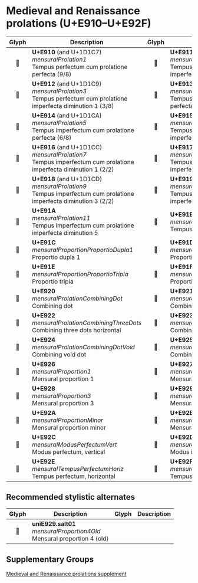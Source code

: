 Medieval and Renaissance prolations (U+E910–U+E92F)
===================================================

| **Glyph** | **Description** | **Glyph** | **Description**
| :-------: | --------------- | :-------: | ---------------
|<span class="bravura_large">&#xe910;</span> | **U+E910** (and U+1D1C7)<br/>*mensuralProlation1*<br/>Tempus perfectum cum prolatione perfecta (9/8) | <span class="bravura_large">&#xe911;</span> | **U+E911** (and U+1D1C8)<br/>*mensuralProlation2*<br/>Tempus perfectum cum prolatione imperfecta (3/4)
|<span class="bravura_large">&#xe912;</span> | **U+E912** (and U+1D1C9)<br/>*mensuralProlation3*<br/>Tempus perfectum cum prolatione imperfecta diminution 1 (3/8) | <span class="bravura_large">&#xe913;</span> | **U+E913**<br/>*mensuralProlation4*<br/>Tempus perfectum cum prolatione perfecta diminution 2 (9/16)
|<span class="bravura_large">&#xe914;</span> | **U+E914** (and U+1D1CA)<br/>*mensuralProlation5*<br/>Tempus imperfectum cum prolatione perfecta (6/8) | <span class="bravura_large">&#xe915;</span> | **U+E915** (and U+1D1CB)<br/>*mensuralProlation6*<br/>Tempus imperfectum cum prolatione imperfecta (2/4)
|<span class="bravura_large">&#xe916;</span> | **U+E916** (and U+1D1CC)<br/>*mensuralProlation7*<br/>Tempus imperfectum cum prolatione imperfecta diminution 1 (2/2) | <span class="bravura_large">&#xe917;</span> | **U+E917**<br/>*mensuralProlation8*<br/>Tempus imperfectum cum prolatione imperfecta diminution 2 (6/16)
|<span class="bravura_large">&#xe918;</span> | **U+E918** (and U+1D1CD)<br/>*mensuralProlation9*<br/>Tempus imperfectum cum prolatione imperfecta diminution 3 (2/2) | <span class="bravura_large">&#xe919;</span> | **U+E919** (and U+1D1CE)<br/>*mensuralProlation10*<br/>Tempus imperfectum cum prolatione imperfecta diminution 4
|<span class="bravura_large">&#xe91a;</span> | **U+E91A**<br/>*mensuralProlation11*<br/>Tempus imperfectum cum prolatione imperfecta diminution 5 | <span class="bravura_large">&#xe91b;</span> | **U+E91B**<br/>*mensuralProportionTempusPerfectum*<br/>Tempus perfectum
|<span class="bravura_large">&#xe91c;</span> | **U+E91C**<br/>*mensuralProportionProportioDupla1*<br/>Proportio dupla 1 | <span class="bravura_large">&#xe91d;</span> | **U+E91D**<br/>*mensuralProportionProportioDupla2*<br/>Proportio dupla 2
|<span class="bravura_large">&#xe91e;</span> | **U+E91E**<br/>*mensuralProportionProportioTripla*<br/>Proportio tripla | <span class="bravura_large">&#xe91f;</span> | **U+E91F**<br/>*mensuralProportionProportioQuadrupla*<br/>Proportio quadrupla
|<span class="bravura_large">&#xe920;</span> | **U+E920**<br/>*mensuralProlationCombiningDot*<br/>Combining dot | <span class="bravura_large">&#xe921;</span> | **U+E921**<br/>*mensuralProlationCombiningTwoDots*<br/>Combining two dots
|<span class="bravura_large">&#xe922;</span> | **U+E922**<br/>*mensuralProlationCombiningThreeDots*<br/>Combining three dots horizontal | <span class="bravura_large">&#xe923;</span> | **U+E923**<br/>*mensuralProlationCombiningThreeDotsTri*<br/>Combining three dots triangular
|<span class="bravura_large">&#xe924;</span> | **U+E924**<br/>*mensuralProlationCombiningDotVoid*<br/>Combining void dot | <span class="bravura_large">&#xe925;</span> | **U+E925**<br/>*mensuralProlationCombiningStroke*<br/>Combining vertical stroke
|<span class="bravura_large">&#xe926;</span> | **U+E926**<br/>*mensuralProportion1*<br/>Mensural proportion 1 | <span class="bravura_large">&#xe927;</span> | **U+E927**<br/>*mensuralProportion2*<br/>Mensural proportion 2
|<span class="bravura_large">&#xe928;</span> | **U+E928**<br/>*mensuralProportion3*<br/>Mensural proportion 3 | <span class="bravura_large">&#xe929;</span> | **U+E929**<br/>*mensuralProportion4*<br/>Mensural proportion 4
|<span class="bravura_large">&#xe92a;</span> | **U+E92A**<br/>*mensuralProportionMinor*<br/>Mensural proportion minor | <span class="bravura_large">&#xe92b;</span> | **U+E92B**<br/>*mensuralProportionMajor*<br/>Mensural proportion major
|<span class="bravura_large">&#xe92c;</span> | **U+E92C**<br/>*mensuralModusPerfectumVert*<br/>Modus perfectum, vertical | <span class="bravura_large">&#xe92d;</span> | **U+E92D**<br/>*mensuralModusImperfectumVert*<br/>Modus imperfectum, vertical
|<span class="bravura_large">&#xe92e;</span> | **U+E92E**<br/>*mensuralTempusPerfectumHoriz*<br/>Tempus perfectum, horizontal | <span class="bravura_large">&#xe92f;</span> | **U+E92F**<br/>*mensuralTempusImperfectumHoriz*<br/>Tempus imperfectum, horizontal

Recommended stylistic alternates
--------------------------------
| **Glyph** | **Description** | **Glyph** | **Description**
| :-------: | --------------- | :-------: | ---------------
|<span class="bravura_large">&#xf43d;</span> | **uniE929.salt01**<br/>*mensuralProportion4Old*<br/>Mensural proportion 4 (old) | &nbsp; | &nbsp;

Supplementary Groups
---------------------
[Medieval and Renaissance prolations supplement](medieval-and-renaissance-prolations-supplement.md)